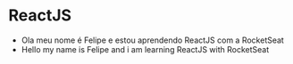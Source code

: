 # ReactJS

- Ola meu nome é Felipe e estou aprendendo ReactJS com a RocketSeat
- Hello my name is Felipe and i am learning ReactJS with RocketSeat
